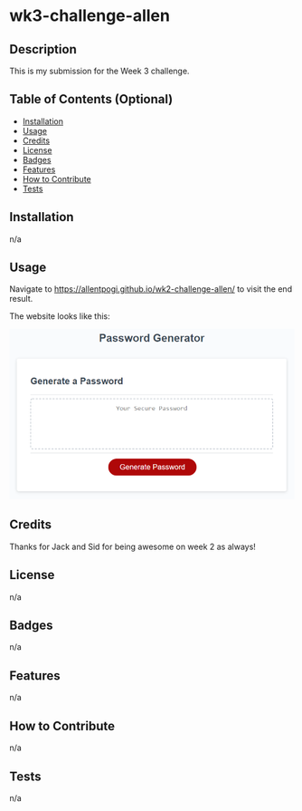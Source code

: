 # wk3-challenge-allen

## Description

This is my submission for the Week 3 challenge.

## Table of Contents (Optional)

- [Installation](#installation)
- [Usage](#usage)
- [Credits](#credits)
- [License](#license)
- [Badges](#badges)
- [Features](#features)
- [How to Contribute](#how-to-contribute)
- [Tests](#tests)

## Installation

n/a

## Usage

Navigate to https://allentpogi.github.io/wk2-challenge-allen/ to visit the end result.

The website looks like this:

![password generate app](./assets/images/03-javascript-homework-demo.png)

## Credits

Thanks for Jack and Sid for being awesome on week 2 as always!

## License

n/a

## Badges

n/a

## Features

n/a

## How to Contribute

n/a

## Tests

n/a
